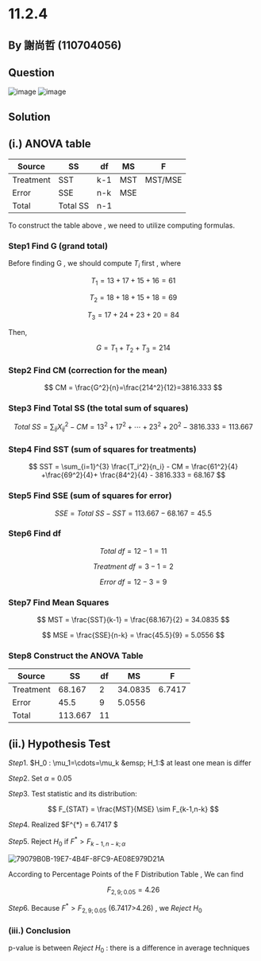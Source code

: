 # 11.2.4
## By 謝尚哲 (110704056)
## Question

![image](https://img.onl/MoAonl)
![image](https://img.onl/KbihSG)

## Solution
## (i.) ANOVA table

| Source | SS | df | MS | F |
| -- | -- | -- | -- | -- |
| Treatment | SST | k-1 | MST | MST/MSE |
| Error | SSE | n-k | MSE |  |
| Total | Total SS | n-1 |  |  |

To construct the table above , we need to utilize computing formulas.

### Step1 Find G (grand total)
Before finding G , we should compute $T_i$ first , where

$$
T_1 = 13+17+15+16 = 61
$$

$$
T_2 = 18+18+15+18 = 69
$$

$$
T_3 = 17+24+23+20 = 84
$$

Then,

$$
G = T_1 + T_2 + T_3 = 214
$$

### Step2 Find CM (correction for the mean)

$$
CM = \frac{G^2}{n}=\frac{214^2}{12}=3816.333
$$

### Step3 Find Total SS (the total sum of squares)

$$
Total \ SS =  \sum_{ij} X_{ij}^2 - CM = 13^2+17^2+\cdots+23^2+20^2 -3816.333 = 113.667
$$

### Step4 Find SST (sum of squares for treatments)

$$
SST =  \sum_{i=1}^{3} \frac{T_i^2}{n_i} - CM = \frac{61^2}{4} +\frac{69^2}{4}+ \frac{84^2}{4} - 3816.333 = 68.167
$$

### Step5 Find SSE (sum of squares for error)

$$
SSE = Total \ SS - SST = 113.667 - 68.167 = 45.5
$$

### Step6 Find df

$$
Total \ df = 12-1=11
$$

$$
Treatment \ df = 3-1=2
$$

$$
Error \ df = 12-3=9
$$

### Step7 Find Mean Squares

$$
MST = \frac{SST}{k-1} = \frac{68.167}{2} = 34.0835
$$

$$
MSE = \frac{SSE}{n-k} = \frac{45.5}{9} = 5.0556
$$

### Step8 Construct the ANOVA Table

| Source | SS | df | MS | F |
| -- | -- | -- | -- | -- |
| Treatment | 68.167 | 2 | 34.0835 | 6.7417 |
| Error | 45.5 | 9 | 5.0556 |  |
| Total | 113.667 | 11 |  |  |

## (ii.) Hypothesis Test

$Step1.$ $H_0 : \mu_1=\cdots=\mu_k &emsp; H_1:$ at least one mean is differ

$Step2.$ Set $\alpha$ = 0.05

$Step3.$ Test statistic and its distribution:

$$
F_{STAT} = \frac{MST}{MSE} \sim F_{k-1,n-k}
$$

$Step4.$ Realized $F^{*} = 6.7417 $

$Step5.$ Reject $H_0$ if $F^{*} > F_{k-1,n-k;\alpha}$

![79079B0B-19E7-4B4F-8FC9-AE08E979D21A](https://github.com/HWTeng-Course/202402-Statistics/assets/162357704/0886c621-d7fe-447e-9952-17da0060a33c)

According to Percentage Points of the F Distribution Table , We can find

$$
F_{2,9;0.05} = 4.26
$$

$Step6.$ Because $F^{*} > F_{2,9;0.05}$ (6.7417>4.26) , we $Reject \  H_0$

### (iii.) Conclusion

p-value is between
$Reject \ H_0$ : there is a difference in average techniques


